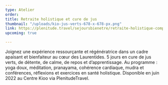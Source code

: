 ```yaml
---
type: Atelier
order: 
title: Retraite holistique et cure de jus
thumbnail: "/uploads/kio-jus-verts-678-x-678-px.png"
link: https://plenitude.travel/sejoursbienetre/retraite-holistique-complete-et-cure-de-jus/
upcoming: true

---
```

Joignez une expérience ressourçante et régénératrice dans un cadre apaisant et bienfaiteur au cœur des Laurentides. 5 jours en cure de jus verts, de détente, de calme, de repos et d’apprentissage. Au programme : yoga doux, méditation, pranayama, cohérence cardiaque, mudra et conférences, réflexions et exercices en santé holistique. Disponible en juin 2022 au Centre Kioo via PlenitudeTravel.